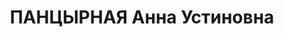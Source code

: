 ---
title: ПАНЦЫРНАЯ Анна Устиновна
description: "Род. в 1906, полька. Место проживания: г. Тбилиси, ул. 1-го Мая №12.\
  \ Род занятий: до ареста инструктор ТК КП(б) Грузии. \n  Осуждена Тройкой при НКВД\
  \ ГССР 10.12.1937. Мера наказания: расстрел с конфискацией личного имущества. Дата\
  \ расстрела: 12.12.1937"
---